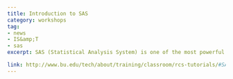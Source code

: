 ```yaml
---
title: Introduction to SAS 
category: workshops
tag: 
- news
- IS&amp;T
- sas
excerpt: SAS (Statistical Analysis System) is one of the most powerful statistical packages available on any computer platform. This tutorial will introduce you to SAS on the desktop. After completing this tutorial, you will be able to&colon; access SAS on Windows&semi; create, edit, and save program files containing SAS commands&semi; obtain printed output&semi; create, run, and modify your own programs. 

link: http://www.bu.edu/tech/about/training/classroom/rcs-tutorials/#SAS
---
```

